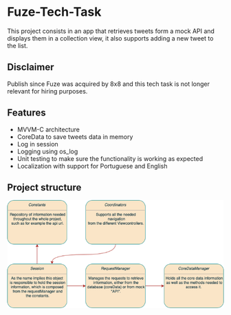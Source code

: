 # Fuze-Tech-Task

This project consists in an app that retrieves tweets form a mock API and displays them in a collection view, it also supports adding a new tweet to the list.

## Disclaimer

Publish since Fuze was acquired by 8x8 and this tech task is not longer relevant for hiring purposes.

## Features

- MVVM-C architecture
- CoreData to save tweets data in memory
- Log in session
- Logging using os_log
- Unit testing to make sure the functionality is working as expected
- Localization with support for Portuguese and English

## Project structure

![alt text](Project_Structure.png)
